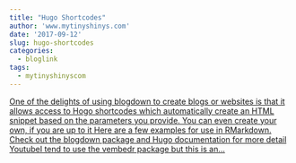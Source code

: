 ```yaml
---
title: "Hugo Shortcodes"
author: 'www.mytinyshinys.com'
date: '2017-09-12'
slug: hugo-shortcodes
categories:
  - bloglink
tags:
  - mytinyshinyscom
---
```


[One of the delights of using blogdown to create blogs or websites is that it allows access to Hogo shortcodes which automatically create an HTML snippet based on the parameters you provide. You can even create your own, if you are up to it Here are a few examples for use in RMarkdown. Check out the blogdown package and Hugo documentation for more detail YoutubeI tend to use the vembedr package but this is an...<click to read more>](https://www.mytinyshinys.com/2017/09/12/hugo-shortcodes/)

